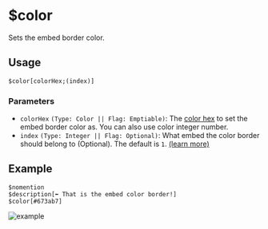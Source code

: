 # $color
Sets the embed border color.

## Usage
```
$color[colorHex;(index)]
```

### Parameters
- `colorHex` `(Type: Color || Flag: Emptiable)`: The [color hex](https://htmlcolorcodes.com/color-picker) to set the embed border color as. You can also use color integer number.
- `index` `(Type: Integer || Flag: Optional)`: What embed the color border should belong to (Optional). The default is `1`. [(learn more)](../resources/embedIndexes.md)

## Example
```
$nomention
$description[⬅️ That is the embed color border!]
$color[#673ab7]
```

![example](https://user-images.githubusercontent.com/69215413/122653017-f16b7c80-d10f-11eb-9814-e65b38404fe1.png)
